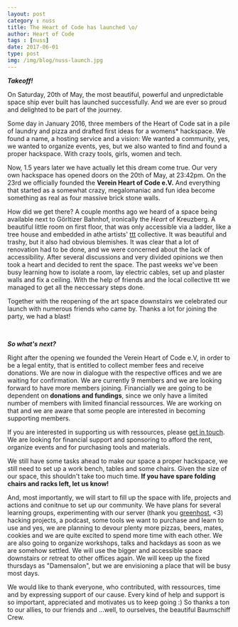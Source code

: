 ```yaml
---
layout: post
category : nuss
title: The Heart of Code has launched \o/
author: Heart of Code
tags : [nuss]
date: 2017-06-01
type: post
img: /img/blog/nuss-launch.jpg
---
```


***Takeoff!***

On Saturday, 20th of May, the most beautiful, powerful and unpredictable space ship ever built has launched successfully. And we are ever so proud and delighted to be part of the journey.  

Some day in January 2016, three members of the Heart of Code sat in a pile of laundry and pizza and drafted first ideas for a womens* hackspace. We found a name, a hosting service and a vision: We wanted a community, yes, we wanted to organize events, yes, but we also wanted to find and found a proper hackspace. With crazy tools, girls, women and tech.  

Now, 1.5 years later we have actually let this dream come true. Our very own hackspace has opened doors on the 20th of May, at 23:42pm. On the 23rd we officially founded the **Verein Heart of Code e.V.** And everything that started as a somewhat crazy, megalomaniac and fun idea become something as real as four massive brick stone walls.


How did we get there? A couple months ago we heard of a space being available next to Görltizer Bahnhof, ironically the _Heart_ of Kreuzberg. A beautiful little room on first floor, that was only accessible via a ladder, like a tree house and embedded in athe artists' <a href="http://werkstatttraum.com/de/">ttt</a>  collective. It was beautiful and trashy, but it also had obvious blemishes. It was clear that a lot of renovation had to be done, and we were concerned about the lack of accessibility. After several discussions and very divided opinions we then took a heart and decided to rent the space. The past weeks we've been busy learning how to isolate a room, lay electric cables, set up and plaster walls and fix a ceiling. With the help of friends and the local collective ttt we managed to get all the neccessary steps done. 

Together with the reopening of the art space downstairs we celebrated our launch with numerous friends who came by. Thanks a lot for joining the party, we had a blast!  

&nbsp;


***So what's next?***

Right after the opening we founded the Verein Heart of Code e.V, in order to be a legal entity, that is entitled to collect member fees and receive donations. We are now in dialogue with the respective offices and we are waiting for confirmation. We are currently 9 members and we are looking forward to have more members joining. Financially we are going to be dependent on **donations and fundings**, since we only have a limited number of members with limited financial ressources. We are working on that and we are aware that some people are interested in becoming supporting members.  

If you are interested in supporting us with ressources, please <a href="mailto:hello@heartofcode.org">get in touch</a>. We are looking for financial support and sponsoring to afford the rent, organize events and for purchasing tools and materials. 

We still have some tasks ahead to make our space a proper hackspace, we still need to set up a work bench, tables and some chairs. Given the size of our space, this shouldn't take too much time. **If you have spare folding chairs and racks left, let us know!**  

And, most importantly, we will start to fill up the space with life, projects and actions and conitnue to set up our community. We have plans for several learning groups, experimenting with our server (thank you <a href="https://greenhost.net">greenhost</a>, <3) hacking projects, a podcast, some tools we want to purchase and learn to use and yes, we are planning to devour plenty more pizzas, beers, mates, cookies and we are quite excited to spend more time with each other. We are also going to organize workshops, talks and hackdays as soon as we are somehow settled. We will use the bigger and accessible space downstairs or retreat to other offices again. We will keep up the fixed thursdays as "Damensalon", but we are envisioning a place that will be busy most days.  

We would like to thank everyone, who contributed, with ressources, time and by expressing support of our cause. Every kind of help and support is so important, appreciated and motivates us to keep going :)  So thanks a ton to our allies, to our friends and ...well, to ourselves, the beautiful Baumschiff Crew.  